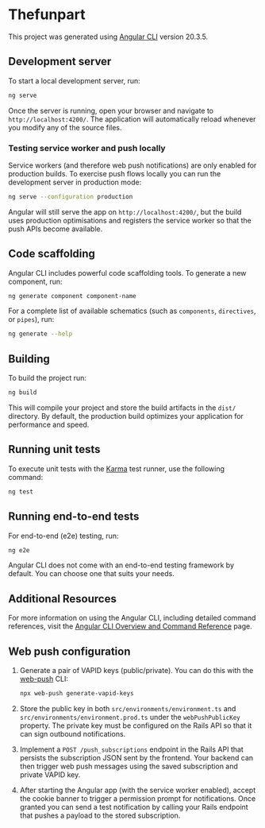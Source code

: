 # Thefunpart

This project was generated using [Angular CLI](https://github.com/angular/angular-cli) version 20.3.5.

## Development server

To start a local development server, run:

```bash
ng serve
```

Once the server is running, open your browser and navigate to `http://localhost:4200/`. The application will automatically reload whenever you modify any of the source files.

### Testing service worker and push locally

Service workers (and therefore web push notifications) are only enabled for production builds. To exercise push flows locally you can run the development server in production mode:

```bash
ng serve --configuration production
```

Angular will still serve the app on `http://localhost:4200/`, but the build uses production optimisations and registers the service worker so that the push APIs become available.

## Code scaffolding

Angular CLI includes powerful code scaffolding tools. To generate a new component, run:

```bash
ng generate component component-name
```

For a complete list of available schematics (such as `components`, `directives`, or `pipes`), run:

```bash
ng generate --help
```

## Building

To build the project run:

```bash
ng build
```

This will compile your project and store the build artifacts in the `dist/` directory. By default, the production build optimizes your application for performance and speed.

## Running unit tests

To execute unit tests with the [Karma](https://karma-runner.github.io) test runner, use the following command:

```bash
ng test
```

## Running end-to-end tests

For end-to-end (e2e) testing, run:

```bash
ng e2e
```

Angular CLI does not come with an end-to-end testing framework by default. You can choose one that suits your needs.

## Additional Resources

For more information on using the Angular CLI, including detailed command references, visit the [Angular CLI Overview and Command Reference](https://angular.dev/tools/cli) page.

## Web push configuration

1. Generate a pair of VAPID keys (public/private). You can do this with the [web-push](https://github.com/web-push-libs/web-push) CLI:

   ```bash
   npx web-push generate-vapid-keys
   ```

2. Store the public key in both `src/environments/environment.ts` and `src/environments/environment.prod.ts` under the `webPushPublicKey` property. The private key must be configured on the Rails API so that it can sign outbound notifications.

3. Implement a `POST /push_subscriptions` endpoint in the Rails API that persists the subscription JSON sent by the frontend. Your backend can then trigger web push messages using the saved subscription and private VAPID key.

4. After starting the Angular app (with the service worker enabled), accept the cookie banner to trigger a permission prompt for notifications. Once granted you can send a test notification by calling your Rails endpoint that pushes a payload to the stored subscription.
